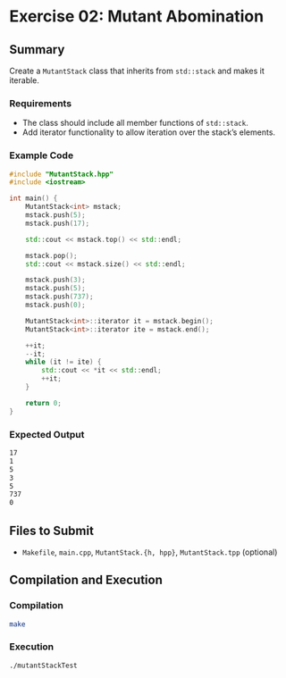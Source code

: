 # Exercise 02: Mutant Abomination

## Summary
Create a `MutantStack` class that inherits from `std::stack` and makes it iterable.

### Requirements
- The class should include all member functions of `std::stack`.
- Add iterator functionality to allow iteration over the stack’s elements.

### Example Code
```cpp
#include "MutantStack.hpp"
#include <iostream>

int main() {
    MutantStack<int> mstack;
    mstack.push(5);
    mstack.push(17);

    std::cout << mstack.top() << std::endl;

    mstack.pop();
    std::cout << mstack.size() << std::endl;

    mstack.push(3);
    mstack.push(5);
    mstack.push(737);
    mstack.push(0);

    MutantStack<int>::iterator it = mstack.begin();
    MutantStack<int>::iterator ite = mstack.end();

    ++it;
    --it;
    while (it != ite) {
        std::cout << *it << std::endl;
        ++it;
    }

    return 0;
}
```

### Expected Output
```bash
17
1
5
3
5
737
0
```

## Files to Submit
- `Makefile`, `main.cpp`, `MutantStack.{h, hpp}`, `MutantStack.tpp` (optional)

## Compilation and Execution

### Compilation
```bash
make
```

### Execution
```bash
./mutantStackTest
```
